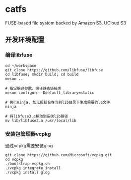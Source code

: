 # catfs

FUSE-based file system backed by Amazon S3, UCloud S3

## 开发环境配置

### 编译libfuse

```
cd ~/workspace
git clone https://github.com/libfuse/libfuse
cd libfuse; mkdir build; cd build
meson ..

# 指定编译参数，编译静态链接库
meson configure -Ddefault_library=static

# 执行ninja, 如无报错会在当前lib目录下生成需要的.a文件
ninja

# 将libfuse3.a移动到系统lib路径
mv lib/libfuse3.a /usr/local/lib
```

### 安装包管理器vcpkg

通过vcpkg需要安装glog

```
git clone https://github.com/Microsoft/vcpkg.git
cd vcpkg
./bootstrap-vcpkg.sh
./vcpkg integrate install
./vcpkg install glog
```
